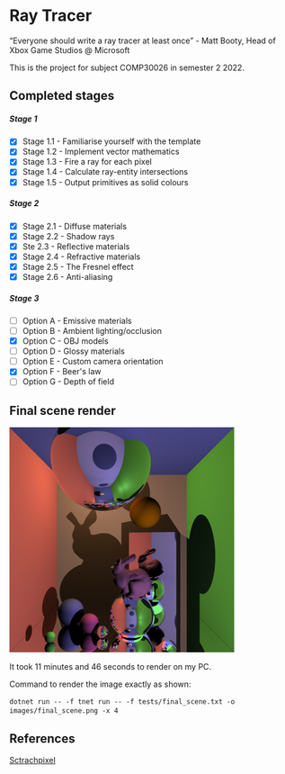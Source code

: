 # Ray Tracer

“Everyone should write a ray tracer at least once” - Matt Booty, Head of Xbox Game Studios @ Microsoft

This is the project for subject COMP30026 in semester 2 2022.

## Completed stages

##### Stage 1

- [x] Stage 1.1 - Familiarise yourself with the template
- [x] Stage 1.2 - Implement vector mathematics
- [x] Stage 1.3 - Fire a ray for each pixel
- [x] Stage 1.4 - Calculate ray-entity intersections
- [x] Stage 1.5 - Output primitives as solid colours

##### Stage 2

- [x] Stage 2.1 - Diffuse materials
- [x] Stage 2.2 - Shadow rays 
- [x] Ste 2.3 - Reflective materials
- [x] Stage 2.4 - Refractive materials
- [x] Stage 2.5 - The Fresnel effect
- [x] Stage 2.6 - Anti-aliasing

##### Stage 3

- [ ] Option A - Emissive materials
- [ ] Option B - Ambient lighting/occlusion
- [x] Option C - OBJ models
- [ ] Option D - Glossy materials
- [ ] Option E - Custom camera orientation
- [x] Option F - Beer's law
- [ ] Option G - Depth of field

## Final scene render

![My final render](images/final_scene.png)

It took 11 minutes and 46 seconds to render on my PC.

Command to render the image exactly as shown:

```
dotnet run -- -f tnet run -- -f tests/final_scene.txt -o images/final_scene.png -x 4
```

## References
[Sctrachpixel](https://www.scratchapixel.com/)

